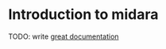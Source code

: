 # Introduction to midara

TODO: write [great documentation](http://jacobian.org/writing/what-to-write/)
